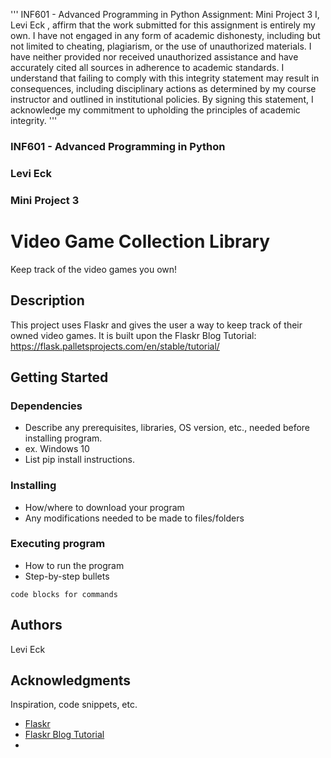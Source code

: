 '''
INF601 - Advanced Programming in Python
Assignment: Mini Project 3
I,     Levi Eck    , affirm that the work submitted for this assignment is entirely my own. I have not engaged in any form of academic dishonesty, including but not limited to cheating, plagiarism, or the use of unauthorized materials. I have neither provided nor received unauthorized assistance and have accurately cited all sources in adherence to academic standards. I understand that failing to comply with this integrity statement may result in consequences, including disciplinary actions as determined by my course instructor and outlined in institutional policies. By signing this statement, I acknowledge my commitment to upholding the principles of academic integrity.
'''

### INF601 - Advanced Programming in Python
### Levi Eck
### Mini Project 3


# Video Game Collection Library

Keep track of the video games you own!

## Description

This project uses Flaskr and gives the user a way to keep track of their owned video games.
It is built upon the Flaskr Blog Tutorial: https://flask.palletsprojects.com/en/stable/tutorial/

## Getting Started

### Dependencies

* Describe any prerequisites, libraries, OS version, etc., needed before installing program.
* ex. Windows 10
* List pip install instructions.

### Installing

* How/where to download your program
* Any modifications needed to be made to files/folders

### Executing program

* How to run the program
* Step-by-step bullets
```
code blocks for commands
```

## Authors

Levi Eck

## Acknowledgments

Inspiration, code snippets, etc.
* [Flaskr](https://flask.palletsprojects.com/en/stable/)
* [Flaskr Blog Tutorial](https://flask.palletsprojects.com/en/stable/tutorial/)
* 